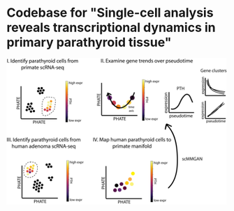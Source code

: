 # Codebase for "Single-cell analysis reveals transcriptional dynamics in primary parathyroid tissue"

![overview](overview.png)
